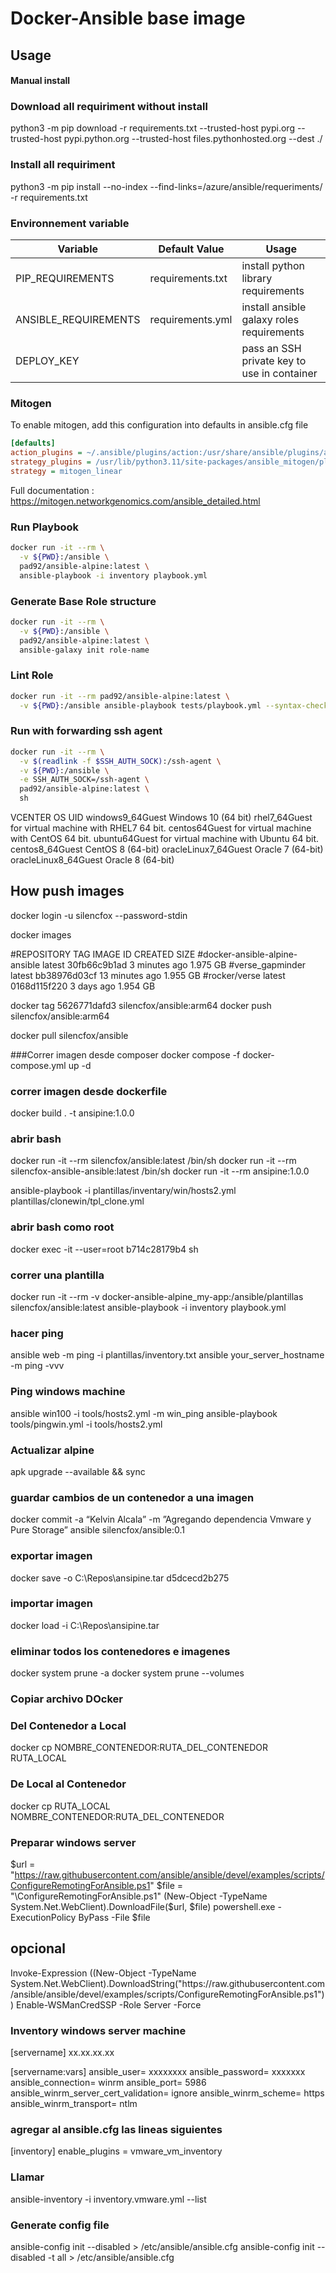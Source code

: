 # Docker-Ansible base image


## Usage

####  Manual install
### Download all requiriment without install
python3 -m pip download -r requirements.txt --trusted-host pypi.org --trusted-host pypi.python.org --trusted-host files.pythonhosted.org --dest ./
### Install all requiriment 
python3 -m pip install --no-index --find-links=/azure/ansible/requeriments/ -r requirements.txt
### Environnement variable

| Variable             | Default Value    | Usage                                       |
|----------------------|------------------|---------------------------------------------|
| PIP_REQUIREMENTS     | requirements.txt | install python library requirements         |
| ANSIBLE_REQUIREMENTS | requirements.yml | install ansible galaxy roles requirements   |
| DEPLOY_KEY           |                  | pass an SSH private key to use in container |

### Mitogen

To enable mitogen, add this configuration into defaults in ansible.cfg file

```cfg
[defaults]
action_plugins = ~/.ansible/plugins/action:/usr/share/ansible/plugins/action
strategy_plugins = /usr/lib/python3.11/site-packages/ansible_mitogen/plugins/strategy
strategy = mitogen_linear
```

Full documentation : https://mitogen.networkgenomics.com/ansible_detailed.html

### Run Playbook

```sh
docker run -it --rm \
  -v ${PWD}:/ansible \
  pad92/ansible-alpine:latest \
  ansible-playbook -i inventory playbook.yml
```

### Generate Base Role structure

```sh
docker run -it --rm \
  -v ${PWD}:/ansible \
  pad92/ansible-alpine:latest \
  ansible-galaxy init role-name
```

### Lint Role

```sh
docker run -it --rm pad92/ansible-alpine:latest \
  -v ${PWD}:/ansible ansible-playbook tests/playbook.yml --syntax-check
```
### Run with forwarding ssh agent

```sh
docker run -it --rm \
  -v $(readlink -f $SSH_AUTH_SOCK):/ssh-agent \
  -v ${PWD}:/ansible \
  -e SSH_AUTH_SOCK=/ssh-agent \
  pad92/ansible-alpine:latest \
  sh
```


VCENTER OS UID
windows9_64Guest	Windows 10 (64 bit)
rhel7_64Guest for virtual machine with RHEL7 64 bit.
centos64Guest for virtual machine with CentOS 64 bit.
ubuntu64Guest for virtual machine with Ubuntu 64 bit.
centos8_64Guest	CentOS 8 (64-bit)
oracleLinux7_64Guest	Oracle 7 (64-bit)
oracleLinux8_64Guest	Oracle 8 (64-bit)


## How push images
docker login -u silencfox --password-stdin

docker images

#REPOSITORY              		TAG       IMAGE ID         CREATED           SIZE
#docker-ansible-alpine-ansible	latest    30fb66c9b1ad     3 minutes ago     1.975 GB
#verse_gapminder         		latest    bb38976d03cf     13 minutes ago    1.955 GB
#rocker/verse            		latest    0168d115f220     3 days ago        1.954 GB

docker tag 5626771dafd3 silencfox/ansible:arm64
docker push silencfox/ansible:arm64

docker pull silencfox/ansible

###Correr imagen desde composer
docker compose -f docker-compose.yml up -d

### correr imagen desde dockerfile
docker build . -t ansipine:1.0.0

### abrir bash 
docker run -it --rm silencfox/ansible:latest /bin/sh
docker run -it --rm silencfox-ansible-ansible:latest /bin/sh
docker run -it --rm ansipine:1.0.0

ansible-playbook -i plantillas/inventary/win/hosts2.yml plantillas/clonewin/tpl_clone.yml

### abrir bash como root
docker exec -it --user=root b714c28179b4 sh


### correr una plantilla
docker run -it --rm -v docker-ansible-alpine_my-app:/ansible/plantillas silencfox/ansible:latest ansible-playbook -i inventory playbook.yml

### hacer ping 
ansible web -m ping -i plantillas/inventory.txt
ansible your_server_hostname -m ping -vvv
### Ping windows machine
ansible win100 -i tools/hosts2.yml -m win_ping
ansible-playbook tools/pingwin.yml -i tools/hosts2.yml


### Actualizar alpine
apk upgrade --available && sync

### guardar cambios de un contenedor a una imagen
docker commit -a “Kelvin Alcala” -m ”Agregando dependencia Vmware y Pure Storage” ansible silencfox/ansible:0.1

### exportar imagen
docker save -o C:\Repos\ansipine.tar d5dcecd2b275
### importar imagen
docker load -i C:\Repos\ansipine.tar

### eliminar todos los contenedores e imagenes
docker system prune -a
docker system prune --volumes

### Copiar archivo DOcker

### Del Contenedor a Local
docker cp NOMBRE_CONTENEDOR:RUTA_DEL_CONTENEDOR RUTA_LOCAL
### De Local al Contenedor
docker cp RUTA_LOCAL NOMBRE_CONTENEDOR:RUTA_DEL_CONTENEDOR



### Preparar windows server
$url = "https://raw.githubusercontent.com/ansible/ansible/devel/examples/scripts/ConfigureRemotingForAnsible.ps1"
$file = "\ConfigureRemotingForAnsible.ps1"
(New-Object -TypeName System.Net.WebClient).DownloadFile($url, $file)
powershell.exe -ExecutionPolicy ByPass -File $file

##
##  opcional
<powershell>
Invoke-Expression ((New-Object -TypeName System.Net.WebClient).DownloadString("https://raw.githubusercontent.com/ansible/ansible/devel/examples/scripts/ConfigureRemotingForAnsible.ps1"))
Enable-WSManCredSSP -Role Server -Force
</powershell>


### Inventory windows server machine
[servername]
xx.xx.xx.xx

[servername:vars]
ansible_user= xxxxxxxx
ansible_password= xxxxxxx
ansible_connection= winrm
ansible_port= 5986
ansible_winrm_server_cert_validation= ignore
ansible_winrm_scheme= https
ansible_winrm_transport= ntlm

### agregar al ansible.cfg las lineas siguientes
[inventory]
enable_plugins = vmware_vm_inventory

### Llamar 
ansible-inventory -i inventory.vmware.yml --list


### Generate config file
ansible-config init --disabled > /etc/ansible/ansible.cfg
ansible-config init --disabled -t all > /etc/ansible/ansible.cfg
